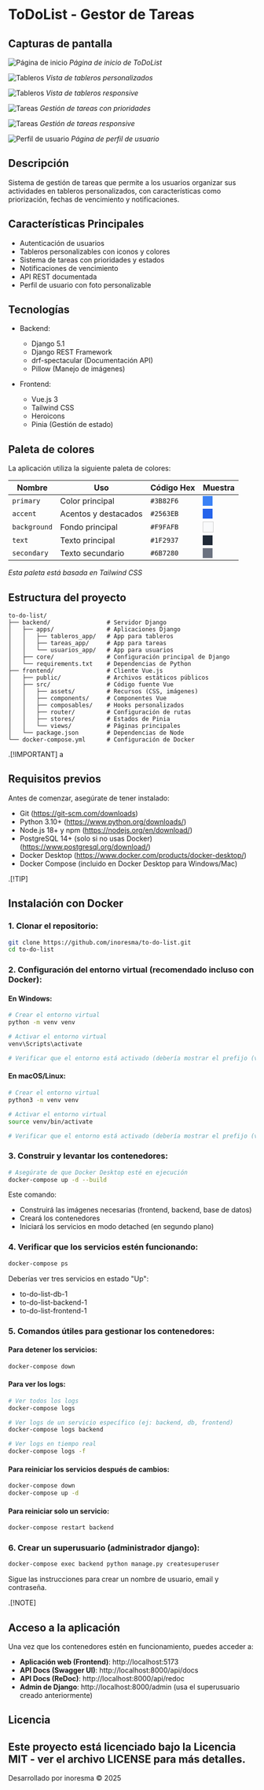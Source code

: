 ﻿# ToDoList - Gestor de Tareas

## Capturas de pantalla

![Página de inicio](/screenshots/inicio.png)
*Página de inicio de ToDoList*

![Tableros](/screenshots/tableros.png)
*Vista de tableros personalizados*

![Tableros](/screenshots/tableros_responsive.png)
*Vista de tableros responsive*

![Tareas](/screenshots/tareas.png)
*Gestión de tareas con prioridades*

![Tareas](/screenshots/tareas_responsive.png)
*Gestión de tareas responsive*

![Perfil de usuario](/screenshots/perfil.png)
*Página de perfil de usuario*

## Descripción
Sistema de gestión de tareas que permite a los usuarios organizar sus actividades en tableros personalizados, con características como priorización, fechas de vencimiento y notificaciones.

## Características Principales
- Autenticación de usuarios
- Tableros personalizables con iconos y colores
- Sistema de tareas con prioridades y estados
- Notificaciones de vencimiento
- API REST documentada
- Perfil de usuario con foto personalizable

## Tecnologías
- Backend:
  - Django 5.1
  - Django REST Framework
  - drf-spectacular (Documentación API)
  - Pillow (Manejo de imágenes)
  
- Frontend:
  - Vue.js 3
  - Tailwind CSS
  - Heroicons
  - Pinia (Gestión de estado)

## Paleta de colores
La aplicación utiliza la siguiente paleta de colores:

| Nombre        | Uso                  | Código Hex | Muestra |
|--------------|----------------------|------------|---------|
| `primary`    | Color principal      | `#3B82F6`  | <span style="display:inline-block;width:20px;height:20px;background:#3B82F6;"></span> |
| `accent`     | Acentos y destacados | `#2563EB`  | <span style="display:inline-block;width:20px;height:20px;background:#2563EB;"></span> |
| `background` | Fondo principal      | `#F9FAFB`  | <span style="display:inline-block;width:20px;height:20px;background:#F9FAFB;border:1px solid #ccc;"></span> |
| `text`       | Texto principal      | `#1F2937`  | <span style="display:inline-block;width:20px;height:20px;background:#1F2937;"></span> |
| `secondary`  | Texto secundario     | `#6B7280`  | <span style="display:inline-block;width:20px;height:20px;background:#6B7280;"></span> |

*Esta paleta está basada en Tailwind CSS*


## Estructura del proyecto

```
to-do-list/
├── backend/                # Servidor Django
│   ├── apps/               # Aplicaciones Django
│   │   ├── tableros_app/   # App para tableros
│   │   ├── tareas_app/     # App para tareas
│   │   └── usuarios_app/   # App para usuarios
│   ├── core/               # Configuración principal de Django
│   └── requirements.txt    # Dependencias de Python
├── frontend/               # Cliente Vue.js
│   ├── public/             # Archivos estáticos públicos
│   ├── src/                # Código fuente Vue
│   │   ├── assets/         # Recursos (CSS, imágenes)
│   │   ├── components/     # Componentes Vue
│   │   ├── composables/    # Hooks personalizados
│   │   ├── router/         # Configuración de rutas
│   │   ├── stores/         # Estados de Pinia
│   │   └── views/          # Páginas principales
│   └── package.json        # Dependencias de Node
└── docker-compose.yml      # Configuración de Docker
```


.[!IMPORTANT]
a
## Requisitos previos
Antes de comenzar, asegúrate de tener instalado:

- Git (https://git-scm.com/downloads)
- Python 3.10+ (https://www.python.org/downloads/)
- Node.js 18+ y npm (https://nodejs.org/en/download/)
- PostgreSQL 14+ (solo si no usas Docker) (https://www.postgresql.org/download/)
- Docker Desktop (https://www.docker.com/products/docker-desktop/)
- Docker Compose (incluido en Docker Desktop para Windows/Mac)

.[!TIP]
## Instalación con Docker

### 1. Clonar el repositorio:
```bash
git clone https://github.com/inoresma/to-do-list.git
cd to-do-list
```

### 2. Configuración del entorno virtual (recomendado incluso con Docker):

#### En Windows:
```bash
# Crear el entorno virtual
python -m venv venv

# Activar el entorno virtual
venv\Scripts\activate

# Verificar que el entorno está activado (debería mostrar el prefijo (venv))
```

#### En macOS/Linux:
```bash
# Crear el entorno virtual
python3 -m venv venv

# Activar el entorno virtual
source venv/bin/activate

# Verificar que el entorno está activado (debería mostrar el prefijo (venv))
```


### 3. Construir y levantar los contenedores:
```bash
# Asegúrate de que Docker Desktop esté en ejecución
docker-compose up -d --build
```

Este comando:
- Construirá las imágenes necesarias (frontend, backend, base de datos)
- Creará los contenedores
- Iniciará los servicios en modo detached (en segundo plano)




### 4. Verificar que los servicios estén funcionando:
```bash
docker-compose ps
```

Deberías ver tres servicios en estado "Up":
- to-do-list-db-1
- to-do-list-backend-1
- to-do-list-frontend-1

### 5. Comandos útiles para gestionar los contenedores:

#### Para detener los servicios:
```bash
docker-compose down
```

#### Para ver los logs:
```bash
# Ver todos los logs
docker-compose logs

# Ver logs de un servicio específico (ej: backend, db, frontend)
docker-compose logs backend

# Ver logs en tiempo real
docker-compose logs -f
```

#### Para reiniciar los servicios después de cambios:
```bash
docker-compose down
docker-compose up -d
```

#### Para reiniciar solo un servicio:
```bash
docker-compose restart backend
```
### 6. Crear un superusuario (administrador django):
```bash
docker-compose exec backend python manage.py createsuperuser
```
Sigue las instrucciones para crear un nombre de usuario, email y contraseña.



.[!NOTE]
## Acceso a la aplicación
Una vez que los contenedores estén en funcionamiento, puedes acceder a:

- **Aplicación web (Frontend)**: http://localhost:5173
- **API Docs (Swagger UI)**: http://localhost:8000/api/docs
- **API Docs (ReDoc)**: http://localhost:8000/api/redoc
- **Admin de Django**: http://localhost:8000/admin (usa el superusuario creado anteriormente)


## Licencia
Este proyecto está licenciado bajo la Licencia MIT - ver el archivo LICENSE para más detalles.
---
Desarrollado por inoresma © 2025
